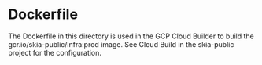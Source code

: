 Dockerfile
==========

The Dockerfile in this directory is used in the GCP Cloud Builder to
build the gcr.io/skia-public/infra:prod image. See Cloud Build in the
skia-public project for the configuration.
